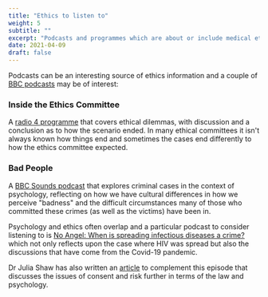 ```yaml
---
title: "Ethics to listen to"
weight: 5
subtitle: ""
excerpt: "Podcasts and programmes which are about or include medical ethics."
date: 2021-04-09
draft: false
---
```


Podcasts can be an interesting source of ethics information and a couple of [BBC podcasts](https://www.bbc.co.uk/programmes/topics/Medical_ethics) may be of interest:

### Inside the Ethics Committee

A [radio 4 programme](https://www.bbc.co.uk/programmes/b007xbtd) that covers ethical dilemmas, with discussion and a conclusion as to how the scenario ended. In many ethical committees it isn't always known how things end and sometimes the cases end differently to how the ethics committee expected. 

### Bad People

A [BBC Sounds podcast](https://www.bbc.co.uk/programmes/p08lj2sz) that explores criminal cases in the context of psychology, reflecting on how we have cultural differences in how we perceive "badness" and the difficult circumstances many of those who committed these crimes (as well as the victims) have been in. 

Psychology and ethics often overlap and a particular podcast to consider listening to is [No Angel: When is spreading infectious diseases a crime?](https://www.bbc.co.uk/sounds/play/p09ccfct) which not only reflects upon the case where HIV was spread but also the discussions that have come from the Covid-19 pandemic.

Dr Julia Shaw has also written an [article](https://www.bbc.co.uk/programmes/articles/14Y4jd5dBjxYYrzdyj6lxX7/when-is-spreading-infectious-diseases-a-crime) to complement this episode that discusses the issues of consent and risk further in terms of the law and psychology.
